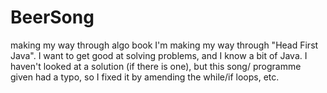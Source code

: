 # BeerSong
making my way through algo book
I'm making my way through "Head First Java".
I want to get good at solving problems, and I know a bit of Java.
I haven't looked at a solution (if there is one),
but this song/ programme given had a typo, so I fixed it by amending the while/if loops, etc.
